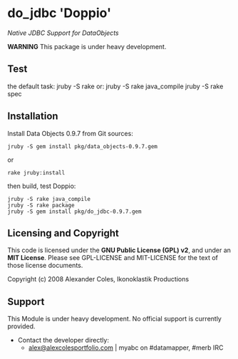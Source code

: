 do\_jdbc 'Doppio'
=========================

*Native JDBC Support for DataObjects*

**WARNING** This package is under heavy development. 

Test
----

the default task:
	jruby -S rake
or:
	jruby -S rake java_compile
	jruby -S rake spec

Installation
------------

Install Data Objects 0.9.7 from Git sources:

	jruby -S gem install pkg/data_objects-0.9.7.gem
or

    rake jruby:install


then build, test Doppio:

 	jruby -S rake java_compile
	jruby -S rake package
	jruby -S gem install pkg/do_jdbc-0.9.7.gem

Licensing and Copyright
-----------------------

This code is licensed under the **GNU Public License (GPL) v2**, and under an
**MIT License**. Please see GPL-LICENSE and MIT-LICENSE for the text of those
license documents.

Copyright (c) 2008 Alexander Coles, Ikonoklastik Productions

Support
-------

This Module is under heavy development. No official support is currently 
provided.

* Contact the developer directly:
   - <alex@alexcolesportfolio.com> | myabc on #datamapper, #merb IRC